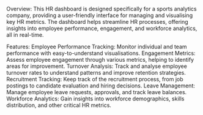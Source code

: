Overview:
This HR dashboard is designed specifically for a sports analytics company, providing a user-friendly interface for managing and visualising key HR metrics. The dashboard helps streamline HR processes, offering insights into employee performance, engagement, and workforce analytics, all in real-time.

Features:
Employee Performance Tracking: Monitor individual and team performance with easy-to-understand visualisations.
Engagement Metrics: Assess employee engagement through various metrics, helping to identify areas for improvement.
Turnover Analysis: Track and analyse employee turnover rates to understand patterns and improve retention strategies.
Recruitment Tracking: Keep track of the recruitment process, from job postings to candidate evaluation and hiring decisions.
Leave Management: Manage employee leave requests, approvals, and track leave balances.
Workforce Analytics: Gain insights into workforce demographics, skills distribution, and other critical HR metrics.
